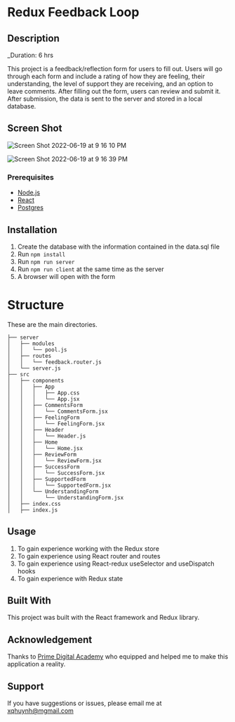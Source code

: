 # Redux Feedback Loop

## Description

_Duration: 6 hrs

This project is a feedback/reflection form for users to fill out. Users will go through each form and include a rating of how they are feeling, their understanding, the level of support they are receiving, and an option to leave comments. After filling out the form, users can review and submit it. After submission, the data is sent to the server and stored in a local database. 

## Screen Shot

![Screen Shot 2022-06-19 at 9 16 10 PM](https://user-images.githubusercontent.com/77410880/174514157-8194f37e-49c0-4fe3-96f9-ee544e1af8fa.png)

![Screen Shot 2022-06-19 at 9 16 39 PM](https://user-images.githubusercontent.com/77410880/174514163-b9d696a3-6495-4ac0-92fb-aba2b019bb1d.png)

### Prerequisites

- [Node.js](https://nodejs.org/en/)
- [React](https://reactjs.org/)
- [Postgres](https://postgresapp.com/)

## Installation

1. Create the database with the information contained in the data.sql file
2. Run `npm install`
3. Run `npm run server`
4. Run `npm run client` at the same time as the server
5. A browser will open with the form 

# Structure

These are the main directories.

```
├── server
│   ├── modules
│   │   └── pool.js
│   ├── routes
│   │   └── feedback.router.js
│   └── server.js
├── src
│   ├── components
│   │   ├── App
│   │   │   ├── App.css
│   │   │   └── App.jsx
│   │   ├── CommentsForm
│   │   │   └── CommentsForm.jsx
│   │   ├── FeelingForm
│   │   │   └── FeelingForm.jsx
│   │   ├── Header
│   │   │   └── Header.js
│   │   ├── Home
│   │   │   └── Home.jsx
│   │   ├── ReviewForm
│   │   │   └── ReviewForm.jsx
│   │   ├── SuccessForm
│   │   │   └── SuccessForm.jsx
│   │   ├── SupportedForm
│   │   │   └── SupportedForm.jsx
│   │   └── UnderstandingForm
│   │       └── UnderstandingForm.jsx
│   ├── index.css
│   ├── index.js

```

## Usage

1. To gain experience working with the Redux store
2. To gain experience using React router and routes
3. To gain experience using React-redux useSelector and useDispatch hooks
4. To gain experience with Redux state

## Built With

This project was built with the React framework and Redux library.

## Acknowledgement
Thanks to [Prime Digital Academy](www.primeacademy.io) who equipped and helped me to make this application a reality. 

## Support
If you have suggestions or issues, please email me at xqhuynh@mgmail.com
